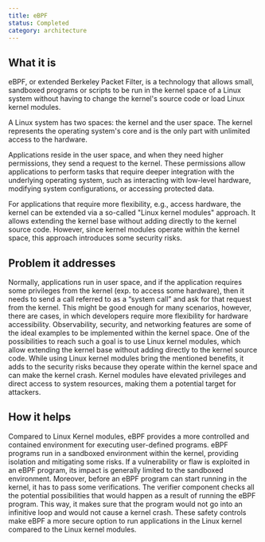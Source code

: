 ```yaml
---
title: eBPF
status: Completed
category: architecture
---
```


## What it is

eBPF, or extended Berkeley Packet Filter, is a technology that allows small, sandboxed programs or scripts to be run in the kernel space of a Linux system without having to change the kernel's source code or load Linux kernel modules.

A Linux system has two spaces: the kernel and the user space. 
The kernel represents the operating system's core and is the only part with unlimited access to the hardware. 

Applications reside in the user space, and when they need higher permissions, they send a request to the kernel. 
These permissions allow applications to perform tasks that require deeper integration with the underlying operating system, such as interacting with low-level hardware, modifying system configurations, or accessing protected data.

For applications that require more flexibility, e.g., access hardware, the kernel can be extended via a so-called "Linux kernel modules" approach. It allows extending the kernel base without adding directly to the kernel source code. 
However, since kernel modules operate within the kernel space, this approach introduces some security risks.

## Problem it addresses
Normally, applications run in user space, and if the application requires some privileges from the kernel (exp. to access some hardware), then it needs to send a call referred to as a “system call” and ask for that request from the kernel. 
This might be good enough for many scenarios, however, there are cases, in which developers require more flexibility for hardware accessibility. Observability, security, and networking features are some of the ideal examples to be implemented within the kernel space. 
One of the possibilities to reach such a goal is to use Linux kernel modules, which allow extending the kernel base without adding directly to the kernel source code. 
While using Linux kernel modules bring the mentioned benefits, it adds to the security risks because they operate within the kernel space and can make the kernel crash. 
Kernel modules have elevated privileges and direct access to system resources, making them a potential target for attackers.

## How it helps
Compared to Linux Kernel modules, eBPF provides a more controlled and contained environment for executing user-defined programs. 
eBPF programs run in a sandboxed environment within the kernel, providing isolation and mitigating some risks. 
If a vulnerability or flaw is exploited in an eBPF program, its impact is generally limited to the sandboxed environment.
Moreover, before an eBPF program can start running in the kernel, it has to pass some verifications. 
The verifier component checks all the potential possibilities that would happen as a result of running the eBPF program. 
This way, it makes sure that the program would not go into an infinitive loop and would not cause a kernel crash. 
These safety controls make eBPF a more secure option to run applications in the Linux kernel compared to the Linux kernel modules.
